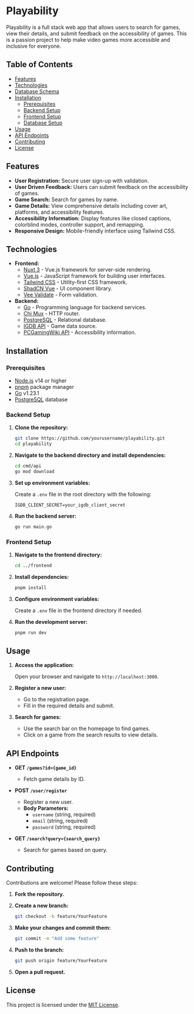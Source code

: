 # Playability

Playability is a full stack web app that allows users to search for games, view their details, and submit feedback on the accessibility of games. This is a passion project to help make video games more accessible and inclusive for everyone.

## Table of Contents

- [Features](#features)
- [Technologies](#technologies)
- [Database Schema](#database-schema)
- [Installation](#installation)
  - [Prerequisites](#prerequisites)
  - [Backend Setup](#backend-setup)
  - [Frontend Setup](#frontend-setup)
  - [Database Setup](#database-setup)
- [Usage](#usage)
- [API Endpoints](#api-endpoints)
- [Contributing](#contributing)
- [License](#license)

## Features

- **User Registration:** Secure user sign-up with validation.
- **User Driven Feedback:** Users can submit feedback on the accessibility of games.
- **Game Search:** Search for games by name.
- **Game Details:** View comprehensive details including cover art, platforms, and accessibility features.
- **Accessibility Information:** Display features like closed captions, colorblind modes, controller support, and remapping.
- **Responsive Design:** Mobile-friendly interface using Tailwind CSS.

## Technologies

- **Frontend:**
  - [Nuxt 3](https://nuxt.com/) - Vue.js framework for server-side rendering.
  - [Vue.js](https://vuejs.org/) - JavaScript framework for building user interfaces.
  - [Tailwind CSS](https://tailwindcss.com/) - Utility-first CSS framework.
  - [ShadCN Vue](https://shadcn.com/) - UI component library.
  - [Vee Validate](https://vee-validate.logaretm.com/v4/) - Form validation.
- **Backend:**
  - [Go](https://golang.org/) - Programming language for backend services.
  - [Chi Mux](https://github.com/go-chi/chi) - HTTP router.
  - [PostgreSQL](https://www.postgresql.org/) - Relational database.
  - [IGDB API](https://api-docs.igdb.com/) - Game data source.
  - [PCGamingWiki API](https://pcgamingwiki.com/api.php) - Accessibility information.

## Installation

### Prerequisites

- [Node.js](https://nodejs.org/) v14 or higher
- [pnpm](https://pnpm.io/) package manager
- [Go](https://golang.org/) v1.23.1
- [PostgreSQL](https://www.postgresql.org/) database

### Backend Setup

1. **Clone the repository:**

   ```bash
   git clone https://github.com/yourusername/playability.git
   cd playability
   ```

2. **Navigate to the backend directory and install dependencies:**

   ```bash
   cd cmd/api
   go mod download
   ```

3. **Set up environment variables:**

   Create a `.env` file in the root directory with the following:

   ```env
   IGDB_CLIENT_SECRET=your_igdb_client_secret
   ```

4. **Run the backend server:**

   ```bash
   go run main.go
   ```

### Frontend Setup

1. **Navigate to the frontend directory:**

   ```bash
   cd ../frontend
   ```

2. **Install dependencies:**

   ```bash
   pnpm install
   ```

3. **Configure environment variables:**

   Create a `.env` file in the frontend directory if needed.

4. **Run the development server:**

   ```bash
   pnpm run dev
   ```

## Usage

1. **Access the application:**

   Open your browser and navigate to `http://localhost:3000`.

2. **Register a new user:**

   - Go to the registration page.
   - Fill in the required details and submit.

3. **Search for games:**

   - Use the search bar on the homepage to find games.
   - Click on a game from the search results to view details.

## API Endpoints

- **GET `/games?id={game_id}`**
  - Fetch game details by ID.
- **POST `/user/register`**

  - Register a new user.
  - **Body Parameters:**
    - `username` (string, required)
    - `email` (string, required)
    - `password` (string, required)

- **GET `/search?query={search_query}`**
  - Search for games based on query.

## Contributing

Contributions are welcome! Please follow these steps:

1. **Fork the repository.**
2. **Create a new branch:**

   ```bash
   git checkout -b feature/YourFeature
   ```

3. **Make your changes and commit them:**

   ```bash
   git commit -m "Add some feature"
   ```

4. **Push to the branch:**

   ```bash
   git push origin feature/YourFeature
   ```

5. **Open a pull request.**

## License

This project is licensed under the [MIT License](LICENSE).
